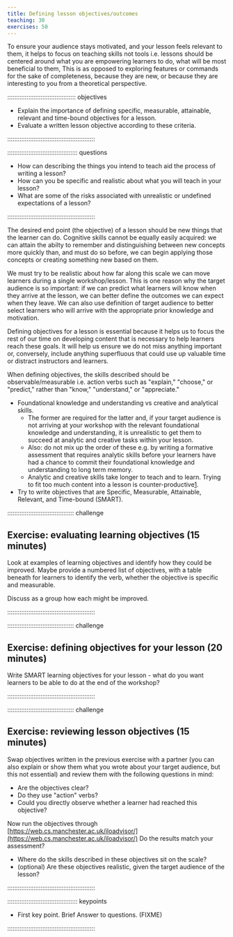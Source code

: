 ```yaml
---
title: Defining lesson objectives/outcomes
teaching: 30
exercises: 50
---
```


To ensure your audience stays motivated, and your lesson feels relevant to them,
it helps to focus on teaching skills not tools
i.e. lessons should be centered around what you are empowering learners to do,
what will be most beneficial to them,
This is as opposed to exploring features or commands for the sake of completeness,
because they are new,
or because they are interesting to you from a theoretical perspective.

::::::::::::::::::::::::::::::::::::::: objectives

- Explain the importance of defining specific, measurable, attainable, relevant and time-bound objectives for a lesson.
- Evaluate a written lesson objective according to these criteria.

::::::::::::::::::::::::::::::::::::::::::::::::::

:::::::::::::::::::::::::::::::::::::::: questions

- How can describing the things you intend to teach aid the process of writing a lesson?
- How can you be specific and realistic about what you will teach in your lesson?
- What are some of the risks associated with unrealistic or undefined expectations of a lesson?

::::::::::::::::::::::::::::::::::::::::::::::::::

The desired end point (the objective) of a lesson should be new things that the learner can do.
Cognitive skills cannot be equally easily acquired:
we can attain the abilty to remember and distinguishing between new concepts more quickly than,
and must do so before,
we can begin applying those concepts or creating something new based on them.

We must try to be realistic about how far along this scale we can move learners during a single workshop/lesson.
This is one reason why the target audience is so important:
if we can predict what learners will know when they arrive at the lesson,
we can better define the outcomes we can expect when they leave.
We can also use definition of target audience to better select learners who will
arrive with the appropriate prior knowledge and motivation.

Defining objectives for a lesson is essential because it helps us to focus the
rest of our time on developing content that is necessary to help learners reach these goals.
It will help us ensure we do not miss anything important or, conversely,
include anything superfluous that could use up valuable time or distract instructors and learners.

When defining objectives, the skills described should be observable/measurable
i.e. action verbs such as "explain," "choose," or "predict,"
rather than "know," "understand," or "appreciate."

- Foundational knowledge and understanding vs creative and analytical skills.
  - The former are required for the latter and,
    if your target audience is not arriving at your workshop with the relevant foundational knowledge and understanding,
    it is unrealistic to get them to succeed at analytic and creative tasks within your lesson.
  - Also: do not mix up the order of these
    e.g. by writing a formative assessment that requires analytic skills
    before your learners have had a chance to commit their foundational knowledge
    and understanding to long term memory.
  - Analytic and creative skills take longer to teach and to learn.
    Trying to fit too much content into a lesson is counter-productive[1][1].
- Try to write objectives that are Specific, Measurable, Attainable, Relevant, and Time-bound (SMART).

::::::::::::::::::::::::::::::::::::::  challenge

## Exercise: evaluating learning objectives (15 minutes)

Look at examples of learning objectives and identify how they could be improved.
Maybe provide a numbered list of objectives,
with a table beneath for learners to identify the verb,
whether the objective is specific and measurable.

Discuss as a group how each might be improved.


::::::::::::::::::::::::::::::::::::::::::::::::::

::::::::::::::::::::::::::::::::::::::  challenge

## Exercise: defining objectives for your lesson (20 minutes)

Write SMART learning objectives for your lesson -
what do you want learners to be able to do at the end of the workshop?


::::::::::::::::::::::::::::::::::::::::::::::::::

::::::::::::::::::::::::::::::::::::::  challenge

## Exercise: reviewing lesson objectives (15 minutes)

Swap objectives written in the previous exercise with a partner
(you can also explain or show them what you wrote about your target audience, but this not essential)
and review them with the following questions in mind:

- Are the objectives clear?
- Do they use "action" verbs?
- Could you directly observe whether a learner had reached this objective?

Now run the objectives through [https://web.cs.manchester.ac.uk/iloadvisor/](https://web.cs.manchester.ac.uk/iloadvisor/)
Do the results match your assessment?

- Where do the skills described in these objectives sit on the scale?
- (optional) Are these objectives realistic, given the target audience of the lesson?
  

::::::::::::::::::::::::::::::::::::::::::::::::::



[1]: https://journals.physiology.org/doi/pdf/10.1152/advan.00061.2005


:::::::::::::::::::::::::::::::::::::::: keypoints

- First key point. Brief Answer to questions. (FIXME)

::::::::::::::::::::::::::::::::::::::::::::::::::


